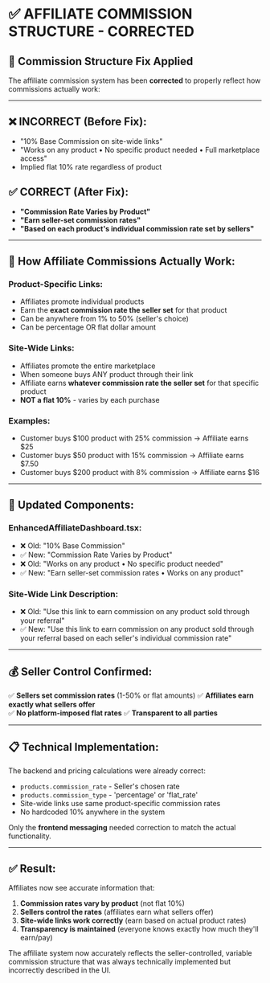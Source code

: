 # ✅ AFFILIATE COMMISSION STRUCTURE - CORRECTED

## 🔧 **Commission Structure Fix Applied**

The affiliate commission system has been **corrected** to properly reflect how commissions actually work:

---

## ❌ **INCORRECT (Before Fix):**
- "10% Base Commission on site-wide links"
- "Works on any product • No specific product needed • Full marketplace access"
- Implied flat 10% rate regardless of product

## ✅ **CORRECT (After Fix):**
- **"Commission Rate Varies by Product"** 
- **"Earn seller-set commission rates"**
- **"Based on each product's individual commission rate set by sellers"**

---

## 🎯 **How Affiliate Commissions Actually Work:**

### **Product-Specific Links:**
- Affiliates promote individual products
- Earn the **exact commission rate the seller set** for that product
- Can be anywhere from 1% to 50% (seller's choice)
- Can be percentage OR flat dollar amount

### **Site-Wide Links:**
- Affiliates promote the entire marketplace 
- When someone buys ANY product through their link
- Affiliate earns **whatever commission rate the seller set** for that specific product
- **NOT a flat 10%** - varies by each purchase

### **Examples:**
- Customer buys $100 product with 25% commission → Affiliate earns $25
- Customer buys $50 product with 15% commission → Affiliate earns $7.50  
- Customer buys $200 product with 8% commission → Affiliate earns $16

---

## 🔄 **Updated Components:**

### **EnhancedAffiliateDashboard.tsx:**
- ❌ Old: "10% Base Commission"
- ✅ New: "Commission Rate Varies by Product"
- ❌ Old: "Works on any product • No specific product needed"  
- ✅ New: "Earn seller-set commission rates • Works on any product"

### **Site-Wide Link Description:**
- ❌ Old: "Use this link to earn commission on any product sold through your referral"
- ✅ New: "Use this link to earn commission on any product sold through your referral based on each seller's individual commission rate"

---

## 💰 **Seller Control Confirmed:**

✅ **Sellers set commission rates** (1-50% or flat amounts)
✅ **Affiliates earn exactly what sellers offer**  
✅ **No platform-imposed flat rates**
✅ **Transparent to all parties**

---

## 📋 **Technical Implementation:**

The backend and pricing calculations were already correct:
- `products.commission_rate` - Seller's chosen rate
- `products.commission_type` - 'percentage' or 'flat_rate'  
- Site-wide links use same product-specific commission rates
- No hardcoded 10% anywhere in the system

Only the **frontend messaging** needed correction to match the actual functionality.

---

## ✅ **Result:**

Affiliates now see accurate information that:
1. **Commission rates vary by product** (not flat 10%)
2. **Sellers control the rates** (affiliates earn what sellers offer)
3. **Site-wide links work correctly** (earn based on actual product rates)
4. **Transparency is maintained** (everyone knows exactly how much they'll earn/pay)

The affiliate system now accurately reflects the seller-controlled, variable commission structure that was always technically implemented but incorrectly described in the UI.
